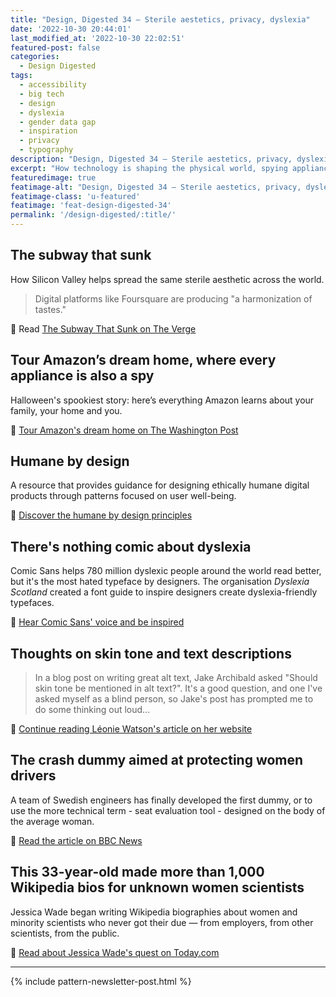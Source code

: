 ```yaml
---
title: "Design, Digested 34 – Sterile aestetics, privacy, dyslexia"
date: '2022-10-30 20:44:01'
last_modified_at: '2022-10-30 22:02:51'
featured-post: false
categories:
  - Design Digested
tags:
  - accessibility
  - big tech
  - design
  - dyslexia
  - gender data gap
  - inspiration
  - privacy
  - typography
description: "Design, Digested 34 – Sterile aestetics, privacy, dyslexia"
excerpt: "How technology is shaping the physical world, spying appliances, dyslexia-friendly typefaces and more."
featuredimage: true
featimage-alt: "Design, Digested 34 – Sterile aestetics, privacy, dyslexia"
featimage-class: 'u-featured'
featimage: 'feat-design-digested-34'
permalink: '/design-digested/:title/'
---
```

## The subway that sunk

How Silicon Valley helps spread the same sterile aesthetic across the world. 

> Digital platforms like Foursquare are producing "a harmonization of tastes."

🔗 Read [The Subway That Sunk on The Verge](https://www.theverge.com/2016/8/3/12325104/airbnb-aesthetic-global-minimalism-startup-gentrification)

## Tour Amazon’s dream home, where every appliance is also a spy

Halloween's spookiest story: here’s everything Amazon learns about your family, your home and you.

🔗 [Tour Amazon's dream home on The Washington Post](https://www.washingtonpost.com/technology/interactive/2022/amazon-smart-home/)

## Humane by design

A resource that provides guidance for designing ethically humane digital products through patterns focused on user well-being.

🔗 [Discover the humane by design principles](https://humanebydesign.com/)

## There's nothing comic about dyslexia

Comic Sans helps 780 million dyslexic people around the world read better, but it's the most hated typeface by designers. The organisation _Dyslexia Scotland_ created a font guide to inspire designers create dyslexia-friendly typefaces.

🔗 [Hear Comic Sans' voice and be inspired](https://www.nothingcomicaboutdyslexia.com/)

## Thoughts on skin tone and text descriptions

> In a blog post on writing great alt text, Jake Archibald asked "Should skin tone be mentioned in alt text?". It's a good question, and one I've asked myself as a blind person, so Jake's post has prompted me to do some thinking out loud...

🔗 [Continue reading Léonie Watson's article on her website](https://tink.uk/thoughts-on-skin-tone-and-text-descriptions.md-notes-on-synthetic-speech/)

## The crash dummy aimed at protecting women drivers

A team of Swedish engineers has finally developed the first dummy, or to use the more technical term - seat evaluation tool - designed on the body of the average woman.

🔗 [Read the article on BBC News](https://www.bbc.com/news/technology-62877930)

## This 33-year-old made more than 1,000 Wikipedia bios for unknown women scientists

Jessica Wade began writing Wikipedia biographies about women and minority scientists who never got their due — from employers, from other scientists, from the public.

🔗 [Read about Jessica Wade's quest on Today.com](https://www.today.com/parents/jessica-wade-wikipedia-women-scientists-rcna51628)



---

{% include pattern-newsletter-post.html %}